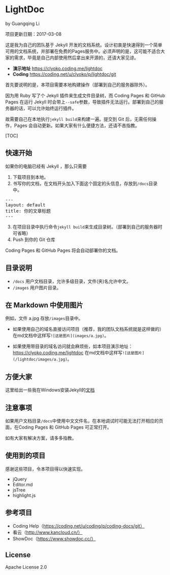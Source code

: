 # LightDoc

by Guangqing Li

项目更新日期：2017-03-08

这是我为自己的团队基于 Jekyll 开发的文档系统。设计初衷是快速得到一个简单可用的文档系统，并部署在免费的Pages服务中。必须声明的是，这可能不适合大家的需求，毕竟是自己内部使用然后拿出来开源的，还请大家见谅。

- **演示地址** https://clyoko.coding.me/lightdoc
- **Coding** https://coding.net/u/clyoko/p/lightdoc/git

首先要说明的是，本项目需要本地构建操作（部署到自己的服务器除外）。

因为用 Ruby 写了个 Jekyll 插件来生成文件目录树，而 Coding Pages 和 GitHub Pages 在运行 Jekyll 时会带上`--safe`参数，导致插件无法运行。部署到自己的服务器的话，可以允许始终运行插件。

故需要自己在本地执行`jekyll build`来构建一遍。提交到 Git 后，无需任何操作，Pages 会自动更新。如果大家有什么便捷方法，还请不吝指教。

[TOC]

## 快速开始

如果你的电脑已经有 Jekyll ，那么只需要

1. 下载项目到本地。
2. 书写你的文档，在文档开头加入下面这个固定的头信息，存放到`/docs`目录中。

<pre>
---
layout: default
title: 你的文章标题
---
</pre>

3. 在项目目录中执行命令`jekyll build`来生成目录树。（部署到自己的服务器时可省略）
4. Push 到你的 Git 仓库

Coding Pages 和 GitHub Pages 将会自动部署你的文档。

## 目录说明

- `/docs` 用户文档目录，允许多级目录，文件(夹)名允许中文。
- `/images` 用户图片目录。

## 在 Markdown 中使用图片

例如，文件 a.jpg 存放`/images`目录中。

- 如果使用自己的域名直接访问项目（推荐，我的团队文档系统就是这样做的）
在md文档中这样写`![这是图片](images/a.jpg)`。

- 如果使用带目录的域名访问就会麻烦些，如本项目演示地址：https://clyoko.coding.me/lightdoc
在md文档中这样写`![这是图片](/lightdoc/images/a.jpg)`。

## 方便大家

这里给出一些我在Windows安装Jekyll的[文档](https://clyoko.coding.me/lightdoc/docs/Windows安装Jekyll)

## 注意事项

如果用户文档目录`/docs`中使用中文文件名，在本地调试时可能无法打开相应的页面，在Coding Pages 和 GitHub Pages 可正常打开。

如有大家有解决方案，请多多指教。

## 使用到的项目

感谢这些项目，令本项目得以快速实现。

- jQuery
- Editor.md
- jsTree
- highlight.js

## 参考项目

- Coding Help（https://coding.net/u/coding/p/coding-docs/git）
- 看云（http://www.kancloud.cn/）
- ShowDoc（https://www.showdoc.cc/）

## License

Apache License 2.0
